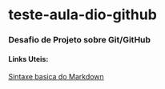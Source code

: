 # teste-aula-dio-github
### Desafio de Projeto sobre Git/GitHub

#### Links Uteis:
[Sintaxe basica do Markdown](https://www.markdownguide.org/basic-syntax/)
